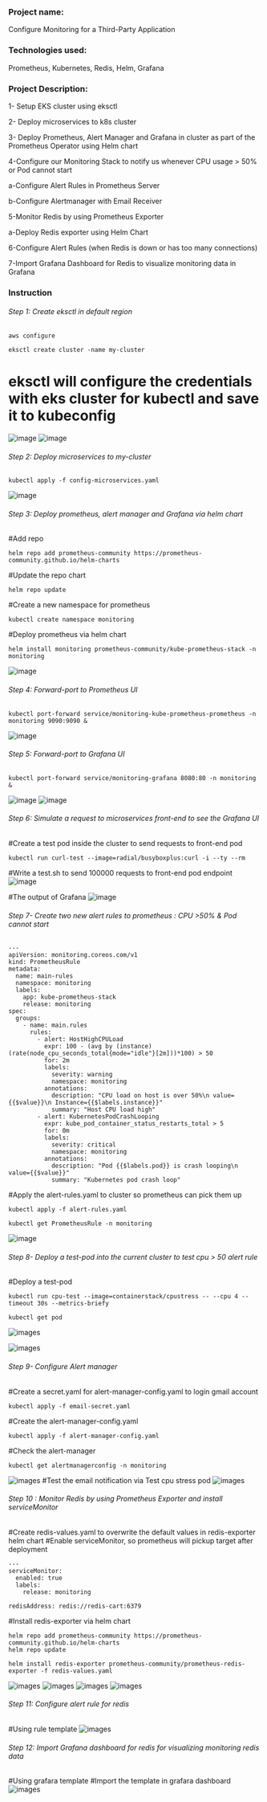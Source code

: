 ### Project name:

Configure Monitoring for a Third-Party Application

### Technologies used:

Prometheus, Kubernetes, Redis, Helm, Grafana

### Project Description:

1- Setup EKS cluster using eksctl

2- Deploy microservices to k8s cluster

3- Deploy Prometheus, Alert Manager and Grafana in cluster as part of the Prometheus Operator using Helm chart

4-Configure our Monitoring Stack to notify us whenever CPU usage > 50% or Pod cannot start

a-Configure Alert Rules in Prometheus Server

b-Configure Alertmanager with Email Receiver

5-Monitor Redis by using Prometheus Exporter

a-Deploy Redis exporter using Helm Chart

6-Configure Alert Rules (when Redis is down or has too many connections)

7-Import Grafana Dashboard for Redis to visualize monitoring data in Grafana

### Instruction

###### Step 1: Create eksctl in default region

```
aws configure
```

```
eksctl create cluster -name my-cluster
```

# eksctl will configure the credentials with eks cluster for kubectl and save it to kubeconfig

![image](images/Screenshot%202023-04-25%20at%209.16.33%20am.png)
![image](images/Screenshot%202023-04-25%20at%209.21.19%20am.png)

###### Step 2: Deploy microservices to my-cluster

```
kubectl apply -f config-microservices.yaml
```

![image](images/Screenshot%202023-04-25%20at%209.19.21%20am.png)

###### Step 3: Deploy prometheus, alert manager and Grafana via helm chart

#Add repo

```
helm repo add prometheus-community https://prometheus-community.github.io/helm-charts
```

#Update the repo chart

```
helm repo update
```

#Create a new namespace for prometheus

```
kubectl create namespace monitoring
```

#Deploy prometheus via helm chart

```
helm install monitoring prometheus-community/kube-prometheus-stack -n monitoring
```

![image](images/Screenshot%202023-04-25%20at%209.27.39%20am.png)

###### Step 4: Forward-port to Prometheus UI

```
kubectl port-forward service/monitoring-kube-prometheus-prometheus -n monitoring 9090:9090 &
```

![image](images/Screenshot%202023-04-25%20at%2011.00.16%20am.png)

###### Step 5: Forward-port to Grafana UI

```
kubectl port-forward service/monitoring-grafana 8080:80 -n monitoring &
```

![image](images/Screenshot%202023-04-25%20at%2011.02.09%20am.png)
![image](images/Screenshot%202023-04-25%20at%2010.19.02%20am.png)

###### Step 6: Simulate a request to microservices front-end to see the Grafana UI

#Create a test pod inside the cluster to send requests to front-end pod

```
kubectl run curl-test --image=radial/busyboxplus:curl -i --ty --rm
```

#Write a test.sh to send 100000 requests to front-end pod endpoint
![image](images/FireShot%20Capture%20028%20-%204%20-%20Introduction%20to%20Grafana%20-%2023_25%20-%2011_11_%20-%20techworld-with-nana.teachable.com.png)

#The output of Grafana
![image](images/Screenshot%202023-04-25%20at%2011.07.13%20am.png)

###### Step 7- Create two new alert rules to prometheus : CPU >50% & Pod cannot start

```
---
apiVersion: monitoring.coreos.com/v1
kind: PrometheusRule
metadata:
  name: main-rules
  namespace: monitoring
  labels:
    app: kube-prometheus-stack
    release: monitoring
spec:
  groups:
    - name: main.rules
      rules:
        - alert: HostHighCPULoad
          expr: 100 - (avg by (instance) (rate(node_cpu_seconds_total{mode="idle"}[2m]))*100) > 50
          for: 2m
          labels:
            severity: warning
            namespace: monitoring
          annotations:
            description: "CPU load on host is over 50%\n value={{$value}}\n Instance={{$labels.instance}}"
            summary: "Host CPU load high"
        - alert: KubernetesPodCrashLooping
          expr: kube_pod_container_status_restarts_total > 5
          for: 0m
          labels:
            severity: critical
            namespace: monitoring
          annotations:
            description: "Pod {{$labels.pod}} is crash looping\n value={{$value}}"
            summary: "Kubernetes pod crash loop"
```

#Apply the alert-rules.yaml to cluster so prometheus can pick them up

```
kubectl apply -f alert-rules.yaml
```

```
kubectl get PrometheusRule -n monitoring
```

![image](images/Screenshot%202023-04-25%20at%207.49.15%20pm.png)

###### Step 8- Deploy a test-pod into the current cluster to test cpu > 50 alert rule

#Deploy a test-pod

```
kubectl run cpu-test --image=containerstack/cpustress -- --cpu 4 --timeout 30s --metrics-briefy
```

```
kubectl get pod
```

![images](images/Screenshot%202023-04-25%20at%208.28.16%20pm.png)

![images](images/Screenshot%202023-04-25%20at%208.29.50%20pm.png)

###### Step 9- Configure Alert manager

#Create a secret.yaml for alert-manager-config.yaml to login gmail account

```
kubectl apply -f email-secret.yaml
```

#Create the alert-manager-config.yaml

```
kubectl apply -f alert-manager-config.yaml
```

#Check the alert-manager

```
kubectl get alertmanagerconfig -n monitoring
```

![images](images/Screenshot%202023-04-26%20at%2010.59.35%20am.png)
#Test the email notification via Test cpu stress pod
![images](images/Screenshot%202023-04-26%20at%2012.33.08%20pm.png)

###### Step 10 : Monitor Redis by using Prometheus Exporter and install serviceMonitor

#Create redis-values.yaml to overwrite the default values in redis-exporter helm chart
#Enable serviceMonitor, so prometheus will pickup target after deployment

```
---
serviceMonitor:
  enabled: true
  labels:
    release: monitoring

redisAddress: redis://redis-cart:6379

```

#Install redis-exporter via helm chart

```
helm repo add prometheus-community https://prometheus-community.github.io/helm-charts
helm repo update

helm install redis-exporter prometheus-community/prometheus-redis-exporter -f redis-values.yaml
```

![images](images/Screenshot%202023-04-26%20at%208.16.13%20pm.png)
![images](images/Screenshot%202023-04-26%20at%208.34.19%20pm.png)
![images](images/Screenshot%202023-04-26%20at%208.20.55%20pm.png)
![images](images/Screenshot%202023-04-26%20at%208.23.46%20pm.png)

###### Step 11: Configure alert rule for redis

#Using rule template
![images](images/Screenshot%202023-04-27%20at%209.29.47%20am.png)

###### Step 12: Import Grafana dashboard for redis for visualizing monitoring redis data

#Using grafara template
#Import the template in grafara dashboard
![images](images/Screenshot%202023-04-27%20at%209.49.04%20am.png)
